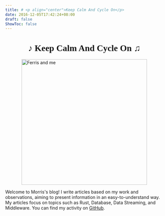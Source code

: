```yaml
---
title: # <p align="center">Keep Calm And Cycle On</p>
date: 2016-12-05T17:42:24+08:00
draft: false
ShowToc: false
---
```

<h1 style="text-align:center; font-family: Palatino">♪ Keep Calm And Cycle On ♫</h1>

<!-- ![Ferris and me](/images/ziva_ferris.jpg#center) -->
<img src="/images/ziva_ferris.jpg" alt="Ferris and me" width="400" style="display: block; margin: 0 auto;">


Welcome to Morris's blog! I write articles based on my work and observations, aiming to present information in an easy-to-understand way. My articles focus on topics such as Rust, Database, Data Streaming, and Middleware. You can find my activity on [GitHub](https://github.com/morristai).

<!-- <p align="center">
<a href="/docs/resume_morris_tai.pdf"><b>📃Resume<b> (Update: 2024/1)</a>
</p> -->